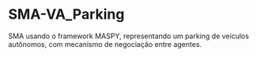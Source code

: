 # SMA-VA_Parking
SMA usando o framework MASPY, representando um parking de veículos autônomos, com mecanismo de negociação entre agentes.
